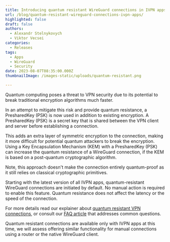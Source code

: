 ```yaml
---
title: Introducing quantum resistant WireGuard connections in IVPN apps
url: /blog/quantum-resistant-wireguard-connections-ivpn-apps/
highlighted: false
draft: false
authors:
  - Alexandr Stelnykovych
  - Viktor Vecsei
categories:
  - Releases
tags:
  - Apps
  - WireGuard
  - Security
date: 2023-08-07T08:35:00.000Z
thumbnailImage: /images-static/uploads/quantum-resistant.png

---
```

Quantum computing poses a threat to VPN security due to its potential to break traditional encryption algorithms much faster.

In an attempt to mitigate this risk and provide quantum resistance, a PresharedKey (PSK) is now used in addition to existing encryption. A PresharedKey (PSK) is a secret key that is shared between the VPN client and server before establishing a connection. 

This adds an extra layer of symmetric encryption to the connection, making it more difficult for potential quantum attackers to break the encryption. Using a Key Encapsulation Mechanism (KEM) with a PresharedKey (PSK) can increase the quantum resistance of a WireGuard connection, if the KEM is based on a post-quantum cryptographic algorithm. 

Note, this approach doesn't make the connection entirely quantum-proof as it still relies on classical cryptographic primitives.

Starting with the latest version of all IVPN apps, quantum-resistant WireGuard connections are initiated by default. No manual action is required to enable this feature. Quantum resistance does not affect the latency or the speed of the connection.

For more details read our explainer about [quantum resistant VPN connections][1], or consult our [FAQ article][2] that addresses common questions. 

Quantum resistant connections are available only with IVPN apps at this time, we will assess offering similar functionality for manual connections using a router or the native WireGuard client.

 [1]: knowledgebase/general/quantum-resistant-vpn-connections/
 [2]: knowledgebase/general/quantum-resistance-faq/
 
